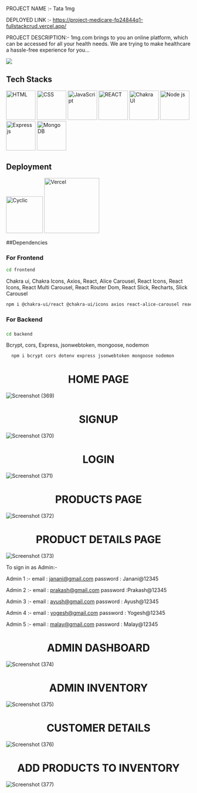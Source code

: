 PROJECT NAME :- Tata 1mg

DEPLOYED LINK :- https://project-medicare-fp24844q1-fullstackcrud.vercel.app/

PROJECT DESCRIPTION:-  1mg.com brings to you an online platform, which can be accessed for all your health needs. 
We are trying to make healthcare a hassle-free experience for you...



<p><img src="https://i.ytimg.com/vi/Q0XfZpz-FVQ/maxresdefault.jpg" /> </p>

<h2>Tech Stacks</h2>
<p><img src="https://cdn.iconscout.com/icon/free/png-256/html-2752158-2284975.png?w=256&f=avif" width='80' alt="HTML" /> 
<img src="https://cdn.iconscout.com/icon/free/png-256/css-alt-3521367-2944811.png?w=256&f=avif" width='80' alt="CSS" />
<img src="https://cdn.iconscout.com/icon/free/png-256/javascript-3628858-3029998.png?w=256&f=avif" width='80' alt="JavaScript"/>
<img src="https://cdn.iconscout.com/icon/free/png-256/react-3-1175109.png?w=256&f=avif" width='80' alt="REACT" />
<img src="https://www.happylifecreators.com/wp/wp-content/uploads/2022/06/chakra-ui_title2-400x400.png" width='80' alt="Chakra UI" />
<img src="https://upload.wikimedia.org/wikipedia/commons/thumb/d/d9/Node.js_logo.svg/2560px-Node.js_logo.svg.png" width='80' alt="Node js" />
<img src="https://camo.githubusercontent.com/449c52f7898657e449020360294f2c1950f3153df29b55603f7e0829cbf88df4/68747470733a2f2f75706c6f61642e77696b696d656469612e6f72672f77696b6970656469612f636f6d6d6f6e732f362f36342f457870726573736a732e706e67" width='80' alt="Express js" />
<img src="https://camo.githubusercontent.com/a9831dd88cd2433ad95256d32640f9002c6762dfddee06e67016f67942779874/68747470733a2f2f75706c6f61642e77696b696d656469612e6f72672f77696b6970656469612f636f6d6d6f6e732f7468756d622f392f39332f4d6f6e676f44425f4c6f676f2e7376672f3235363070782d4d6f6e676f44425f4c6f676f2e7376672e706e67" width='80' alt="Mongo DB" />
</p>
<h2>Deployment</h2>
<p>
<img src="https://www.cyclic.sh/og/summary_large_image.png" width='100' alt="Cyclic"/>
<img src="https://miro.medium.com/max/1400/1*Rv6kW7EnWmShq7DKEb9-_A@2x.jpeg" width='150' alt="Vercel"/>
</p>

##Dependencies
  ### For Frontend
```bash
cd frontend
```
Chakra ui, Chakra Icons, Axios, React, Alice Carousel, React Icons, React Icons, React Multi Carousel, React Router Dom, React Slick, Recharts, Slick Carousel
```bash
npm i @chakra-ui/react @chakra-ui/icons axios react-alice-carousel react-icons react-icons react-multi-carousel react-router-dom react-slick recharts slick-carousel
```
### For Backend
###
```bash
cd backend
```
Bcrypt, cors, Express, jsonwebtoken, mongoose, nodemon
```bash
  npm i bcrypt cors dotenv express jsonwebtoken mongoose nodemon
```


  <h1  align='center'>HOME PAGE </h1>
  


![Screenshot (369)](https://user-images.githubusercontent.com/109611448/221431735-62052936-4778-495b-85b1-a79a2b79aae3.png)

<h1  align='center'>SIGNUP </h1>

![Screenshot (370)](https://user-images.githubusercontent.com/109611448/221431737-09d26b4d-106e-41cd-a431-a8f2e2366101.png)

<h1  align='center'>LOGIN </h1>

![Screenshot (371)](https://user-images.githubusercontent.com/109611448/221431740-11bf3ed3-9159-47b1-aa46-3c65710569fa.png)

<h1  align='center'>PRODUCTS PAGE </h1>

![Screenshot (372)](https://user-images.githubusercontent.com/109611448/221431747-4e729069-f4a6-494b-b2ee-27537b3f069d.png)

<h1  align='center'>PRODUCT DETAILS PAGE </h1>

![Screenshot (373)](https://user-images.githubusercontent.com/109611448/221431751-89a32165-bb8e-4f63-bb0b-18058888d2ca.png)

To sign in as Admin:-

Admin 1 :-    email : janani@gmail.com     password : Janani@12345

Admin 2 :- 
email : prakash@gmail.com
password :Prakash@12345

Admin 3 :- 
email : ayush@gmail.com
password : Ayush@12345

Admin 4 :- 
email : yogesh@gmail.com
password : Yogesh@12345

Admin 5 :- 
email : malay@gmail.com
password : Malay@12345

<h1  align='center'>ADMIN DASHBOARD </h1>

![Screenshot (374)](https://user-images.githubusercontent.com/109611448/221431755-14ef3b2a-6bf7-4c99-b316-508e890d663b.png)

<h1  align='center'>ADMIN INVENTORY </h1>

![Screenshot (375)](https://user-images.githubusercontent.com/109611448/221431756-c40daab1-efe7-473f-9078-c25121e32c04.png)

<h1  align='center'>CUSTOMER DETAILS </h1>

![Screenshot (376)](https://user-images.githubusercontent.com/109611448/221431826-da770402-4c10-4cee-b095-9bd5b97d1bc1.png)

<h1  align='center'>ADD PRODUCTS TO INVENTORY </h1>

![Screenshot (377)](https://user-images.githubusercontent.com/109611448/221431831-d3f5c821-4896-4a79-b3b7-d273031ea6dd.png)
